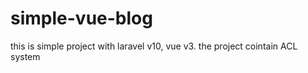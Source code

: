 # simple-vue-blog
this is simple project with laravel v10, vue v3.
the project cointain ACL system 
